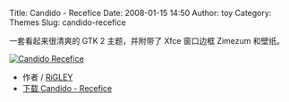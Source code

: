 Title: Candido - Recefice
Date: 2008-01-15 14:50
Author: toy
Category: Themes
Slug: candido-recefice

一套看起来很清爽的 GTK 2 主题，并附带了 Xfce 窗口边框 Zimezum 和壁纸。

[![Candido
Recefice](http://i.linuxtoy.org/i/2008/01/candido-thumb.png)](http://i.linuxtoy.org/i/2008/01/candido.png)

- 作者 / [RiGLEY](http://dddstudio.extra.hu/)  
- [下载 Candido -
Recefice](http://www.gnome-look.org/content/show.php/Candido+-+Recefice?content=52666)
